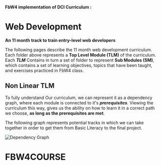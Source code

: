 **FbW4 implementation of DCI Curriculum :**

  

# Web Development

  

**An 11 month track to train entry-level web developers**

  

The following pages describe the 11 month web development curriculum. Each folder above represents a **Top Level Module (TLM)** of the curriculum. Each **_TLM_** Contains in turn a set of folder to represent **Sub Modules (SM)**, which contains a set of learning objectives, topics that have been taught, and exercises practiced in FbW4 class.

## Non Linear TLM

To fully understand Our curriculum, we can represent it as a dependency graph, where each module is connected to it's **_prerequisites_**. Viewing the curriculum this way, gives us the ability on how to learn it in a correct path we choose, **as long as the prerequisites are met**.

  

The following graph represents potential tracks in which we can take together in order to get them from Basic Literacy to the final project.

  

![Dependency Graph](https://docs.google.com/drawings/d/e/2PACX-1vRnUnLk0D9pZ_xFQjLK1jjrRRsPIJD3PNRQ78FMBM746xdYLPYwM0qDFV9nSgAZy7vZ0Zjjrajt90NM/pub?w=960&h=720)

  

 # FBW4COURSE
